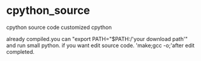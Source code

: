 # cpython_source
cpython source code
customized cpython

already compiled.you can "export PATH="$PATH:/'your download path'" and run small python.
if you want edit source code. 'make;gcc -o;'after edit completed.
